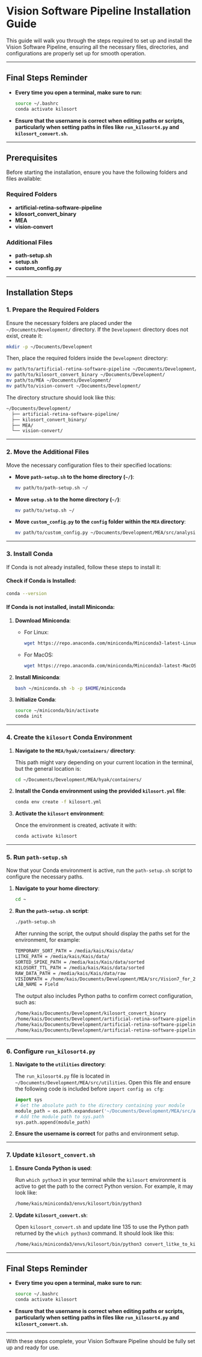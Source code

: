 # Vision Software Pipeline Installation Guide

This guide will walk you through the steps required to set up and install the Vision Software Pipeline, ensuring all the necessary files, directories, and configurations are properly set up for smooth operation.

---

## Final Steps Reminder

- **Every time you open a terminal, make sure to run:**
  
  ```bash
  source ~/.bashrc
  conda activate kilosort
  ```

- **Ensure that the username is correct when editing paths or scripts, particularly when setting paths in files like `run_kilosort4.py` and `kilosort_convert.sh`.**

---

## Prerequisites

Before starting the installation, ensure you have the following folders and files available:

### Required Folders
- **artificial-retina-software-pipeline**
- **kilosort_convert_binary**
- **MEA**
- **vision-convert**

### Additional Files
- **path-setup.sh**  
- **setup.sh**  
- **custom_config.py**

---

## Installation Steps

### 1. Prepare the Required Folders

Ensure the necessary folders are placed under the `~/Documents/Development/` directory. If the `Development` directory does not exist, create it:

```bash
mkdir -p ~/Documents/Development
```

Then, place the required folders inside the `Development` directory:

```bash
mv path/to/artificial-retina-software-pipeline ~/Documents/Development/
mv path/to/kilosort_convert_binary ~/Documents/Development/
mv path/to/MEA ~/Documents/Development/
mv path/to/vision-convert ~/Documents/Development/
```

The directory structure should look like this:

```bash
~/Documents/Development/
  ├── artificial-retina-software-pipeline/
  ├── kilosort_convert_binary/
  ├── MEA/
  └── vision-convert/
```

---

### 2. Move the Additional Files

Move the necessary configuration files to their specified locations:

- **Move `path-setup.sh` to the home directory (`~/`)**:

  ```bash
  mv path/to/path-setup.sh ~/
  ```

- **Move `setup.sh` to the home directory (`~/`)**:

  ```bash
  mv path/to/setup.sh ~/
  ```

- **Move `custom_config.py` to the `config` folder within the `MEA` directory**:

  ```bash
  mv path/to/custom_config.py ~/Documents/Development/MEA/src/analysis/config/
  ```

---

### 3. Install Conda

If Conda is not already installed, follow these steps to install it:

#### Check if Conda is Installed:

```bash
conda --version
```

#### If Conda is not installed, install Miniconda:

1. **Download Miniconda**:
   - For Linux:
     ```bash
     wget https://repo.anaconda.com/miniconda/Miniconda3-latest-Linux-x86_64.sh -O ~/miniconda.sh
     ```
   - For MacOS:
     ```bash
     wget https://repo.anaconda.com/miniconda/Miniconda3-latest-MacOSX-x86_64.sh -O ~/miniconda.sh
     ```

2. **Install Miniconda**:
   ```bash
   bash ~/miniconda.sh -b -p $HOME/miniconda
   ```

3. **Initialize Conda**:
   ```bash
   source ~/miniconda/bin/activate
   conda init
   ```

---

### 4. Create the `kilosort` Conda Environment

1. **Navigate to the `MEA/hyak/containers/` directory**:
   
   This path might vary depending on your current location in the terminal, but the general location is:

   ```bash
   cd ~/Documents/Development/MEA/hyak/containers/
   ```

2. **Install the Conda environment using the provided `kilosort.yml` file**:
   
   ```bash
   conda env create -f kilosort.yml
   ```

3. **Activate the `kilosort` environment**:
   
   Once the environment is created, activate it with:

   ```bash
   conda activate kilosort
   ```

---

### 5. Run `path-setup.sh`

Now that your Conda environment is active, run the `path-setup.sh` script to configure the necessary paths.

1. **Navigate to your home directory**:
   ```bash
   cd ~
   ```

2. **Run the `path-setup.sh` script**:
   ```bash
   ./path-setup.sh
   ```

   After running the script, the output should display the paths set for the environment, for example:

   ```bash
   TEMPORARY_SORT_PATH = /media/kais/Kais/data/
   LITKE_PATH = /media/kais/Kais/data/
   SORTED_SPIKE_PATH = /media/kais/Kais/data/sorted
   KILOSORT_TTL_PATH = /media/kais/Kais/data/sorted
   RAW_DATA_PATH = /media/kais/Kais/data/raw
   VISIONPATH = /home/kais/Documents/Development/MEA/src/Vision7_for_2015DAQ/Vision.jar
   LAB_NAME = Field
   ```

   The output also includes Python paths to confirm correct configuration, such as:

   ```bash
   /home/kais/Documents/Development/kilosort_convert_binary
   /home/kais/Documents/Development/artificial-retina-software-pipeline/utilities
   /home/kais/Documents/Development/artificial-retina-software-pipeline/utilities/bin2py
   /home/kais/Documents/Development/artificial-retina-software-pipeline/utilities/bin2py/cython_extensions
   ```

---

### 6. Configure `run_kilosort4.py`

1. **Navigate to the `utilities` directory**:

   The `run_kilosort4.py` file is located in `~/Documents/Development/MEA/src/utilities`. Open this file and ensure the following code is included before `import config as cfg`:

   ```python
   import sys
   # Get the absolute path to the directory containing your module
   module_path = os.path.expanduser('~/Documents/Development/MEA/src/analysis/config')
   # Add the module path to sys.path
   sys.path.append(module_path)
   ```

2. **Ensure the username is correct** for paths and environment setup.

---

### 7. Update `kilosort_convert.sh`

1. **Ensure Conda Python is used**:
   
   Run `which python3` in your terminal while the `kilosort` environment is active to get the path to the correct Python version. For example, it may look like:

   ```bash
   /home/kais/miniconda3/envs/kilosort/bin/python3
   ```

2. **Update `kilosort_convert.sh`**:
   
   Open `kilosort_convert.sh` and update line 135 to use the Python path returned by the `which python3` command. It should look like this:

   ```bash
   /home/kais/miniconda3/envs/kilosort/bin/python3 convert_litke_to_kilosort.py $litke_bin_path $kilosort2_temp_path $dsname -w -k -d $kilosort2_temp_path $is_streaming_data $start_sample_flag $start_sample_num $end_sample_flag $end_sample_num
   ```

---

## Final Steps Reminder

- **Every time you open a terminal, make sure to run:**
  
  ```bash
  source ~/.bashrc
  conda activate kilosort
  ```

- **Ensure that the username is correct when editing paths or scripts, particularly when setting paths in files like `run_kilosort4.py` and `kilosort_convert.sh`.**

--- 

With these steps complete, your Vision Software Pipeline should be fully set up and ready for use.
